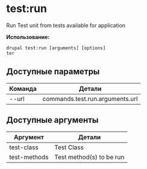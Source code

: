 # test:run
Run Test unit from tests available for application

**Использование:**
```
drupal test:run [arguments] [options]
ter
```

## Доступные параметры
Команда | Детали
-------|-------------
--url | commands.test.run.arguments.url

## Доступные аргументы
Аргумент | Детали
---------|-------------
test-class | Test Class
test-methods | Test method(s) to be run
